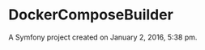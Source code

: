 DockerComposeBuilder
======================

A Symfony project created on January 2, 2016, 5:38 pm.
